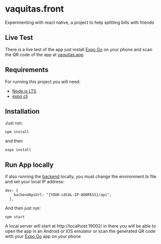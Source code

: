# vaquitas.front
Experimenting with react native, a project to help splitting bills with friends

## Live Test

There is a live test of the app just install [Expo Go](https://play.google.com/store/apps/details?id=host.exp.exponent&hl=en&gl=US) on your phone and scan the QR code of the app at [vaquitas.app](https://expo.io/@flakoash/projects/vaquitas)

## Requirements

For running this project you will need:
- [Node.js LTS](https://nodejs.org/en/)
- [expo cli](https://docs.expo.io/workflow/expo-cli/#installation)

## Installation

Just run:

```
npm install
```
and then
```
expo install
```

## Run App locally

if also running the [backend](https://github.com/flakoash/vaquitas.back) locally, you must change the environment.ts file and set your local IP address:

```
dev: {
    backendApiUrl: "{YOUR-LOCAL-IP-ADDRESS}/api",
  },
```

And then just run:

```
npm start
```

A local server will start at http://localhost:19002/ in there you will be able to open the app in an Android or IOS emulator or scan the generated QR code with your [Expo Go](https://play.google.com/store/apps/details?id=host.exp.exponent&hl=en&gl=US) app on your phone
